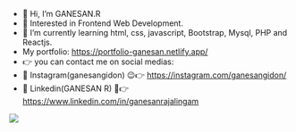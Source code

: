 - 👋 Hi, I’m GANESAN.R
- 👀 Interested in Frontend Web Development.
- 🌱 I’m currently learning html, css, javascript, Bootstrap, Mysql, PHP and Reactjs.
- My portfolio: https://portfolio-ganesan.netlify.app/
- 👉 you can contact me on social medias:
- 💟 Instagram(ganesangidon) 😉👉 https://instagram.com/ganesangidon/
- 🔗 Linkedin(GANESAN R) 🙂👉 https://www.linkedin.com/in/ganesanrajalingam
<img src = 'https://github-readme-stats.vercel.app/api?username=GANESANGIDON&&show_icons=true&title_color=ffffff&icon_color=E8B341&text_color=dfdfdf&bg_color=0D1117' />
<!---
GANESANGIDON/GANESANGIDON is a ✨ special ✨ repository because its `README.md` (this file) appears on your GitHub profile.
You can click the Preview link to take a look at your changes.
--->
